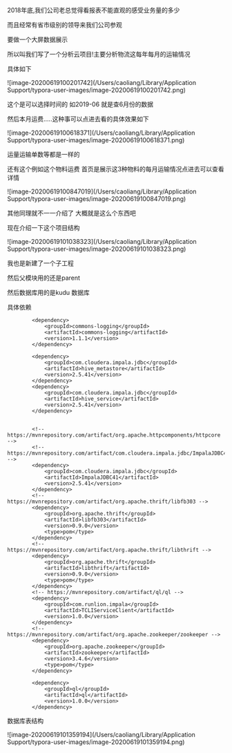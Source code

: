 2018年底,我们公司老总觉得看报表不能直观的感受业务量的多少

而且经常有省市级别的领导来我们公司参观

要做一个大屏数据展示

所以叫我们写了一个分析云项目!主要分析物流这每年每月的运输情况

具体如下

![image-20200619100201742](/Users/caoliang/Library/Application Support/typora-user-images/image-20200619100201742.png)

这个是可以选择时间的 如2019-06  就是查6月份的数据

然后本月运费.....这种事可以点进去看的具体效果如下

![image-20200619100618371](/Users/caoliang/Library/Application Support/typora-user-images/image-20200619100618371.png)

运量运输单数等都是一样的



还有这个例如这个物料运费 首页是展示这3种物料的每月运输情况点进去可以查看详情

![image-20200619100847019](/Users/caoliang/Library/Application Support/typora-user-images/image-20200619100847019.png)

其他同理就不一一介绍了  大概就是这么个东西吧







现在介绍一下这个项目结构

![image-20200619101038323](/Users/caoliang/Library/Application Support/typora-user-images/image-20200619101038323.png)

我也是新建了一个子工程

然后父模块用的还是parent

然后数据库用的是kudu 数据库

具体依赖

```
        <dependency>
            <groupId>commons-logging</groupId>
            <artifactId>commons-logging</artifactId>
            <version>1.1.1</version>
        </dependency>

        <dependency>
            <groupId>com.cloudera.impala.jdbc</groupId>
            <artifactId>hive_metastore</artifactId>
            <version>2.5.41</version>
        </dependency>
        <dependency>
            <groupId>com.cloudera.impala.jdbc</groupId>
            <artifactId>hive_service</artifactId>
            <version>2.5.41</version>
        </dependency>


        <!-- https://mvnrepository.com/artifact/org.apache.httpcomponents/httpcore -->
        <!-- https://mvnrepository.com/artifact/com.cloudera.impala.jdbc/ImpalaJDBC41 -->
        <dependency>
            <groupId>com.cloudera.impala.jdbc</groupId>
            <artifactId>ImpalaJDBC41</artifactId>
            <version>2.5.41</version>
        </dependency>
        <!-- https://mvnrepository.com/artifact/org.apache.thrift/libfb303 -->
        <dependency>
            <groupId>org.apache.thrift</groupId>
            <artifactId>libfb303</artifactId>
            <version>0.9.0</version>
            <type>pom</type>
        </dependency>
        <!-- https://mvnrepository.com/artifact/org.apache.thrift/libthrift -->
        <dependency>
            <groupId>org.apache.thrift</groupId>
            <artifactId>libthrift</artifactId>
            <version>0.9.0</version>
            <type>pom</type>
        </dependency>
        <!-- https://mvnrepository.com/artifact/ql/ql -->
        <dependency>
            <groupId>com.runlion.impala</groupId>
            <artifactId>TCLIServiceClient</artifactId>
            <version>1.0.0</version>
        </dependency>
        <!-- https://mvnrepository.com/artifact/org.apache.zookeeper/zookeeper -->
        <dependency>
            <groupId>org.apache.zookeeper</groupId>
            <artifactId>zookeeper</artifactId>
            <version>3.4.6</version>
            <type>pom</type>
        </dependency>

        <dependency>
            <groupId>ql</groupId>
            <artifactId>ql</artifactId>
            <version>1.0.0</version>
        </dependency>
```

数据库表结构 

![image-20200619101359194](/Users/caoliang/Library/Application Support/typora-user-images/image-20200619101359194.png)

